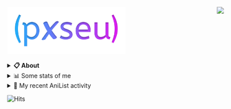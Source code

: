 <a href="https://discord.com/users/338718840873811979"><img align="right" src="https://lanyard-profile-readme.vercel.app/api/338718840873811979?bg=00000000" /></a>

<a href="https://pxseu.com/"><img src="./assets/logo.png" height="110" /></a>
<details>
  <summary><b>📋 About</b></summary>

  I make stuff. \
  Mostly with TypeScript. \
  You can probably find more on my website.

  [🌐 website](https://www.pxseu.com 'MY WEBSITEEEEEEEEEEEEEEEEE') \
  [📧 email](mailto:me@pxseu.com 'MY EMAILLLLLLLLLL')
</details>

<details>
  <summary>📊 Some stats of me</summary>
  
![My github stats!](https://github-readme-stats.vercel.app/api?username=pxseu&show_icons=true&custom_title=My%20Github%20Stats:&line_height=33&include_all_commits=true&bg_color=00000000&title_color=00CCAA&text_color=dddddd&hide_border=true&hide_title=true#gh-dark-mode-only) \
![My top langauges](https://github-readme-stats.vercel.app/api/top-langs?username=pxseu&show_icons=true&layout=compact&card_width=645&bg_color=00000000&title_color=00CCAA&text_color=dddddd&hide_border=true&hide_title=true#gh-dark-mode-only)
</details>

<details>
  <summary>🌸 My recent AniList activity</summary>
  
<!-- ANILIST_ACTIVITY:start -->

-   📖 Read chapter 6 of [Kimi ga Shinu made Ato 100-nichi](https://anilist.co/manga/105111) (16:27, 09 March 2022)
-   📺 Watched episode 1 of [Monster](https://anilist.co/anime/19) (22:38, 08 March 2022)
-   📖 Read chapter 245 of [Tokyo Revengers](https://anilist.co/manga/102988) (21:59, 08 March 2022)
-   📖 Read chapter 2 - 5 of [Kimi ga Shinu made Ato 100-nichi](https://anilist.co/manga/105111) (13:29, 08 March 2022)
-   📖 Read chapter 38 - 42 of [My Dress-Up Darling](https://anilist.co/manga/101583) (12:21, 07 March 2022)

<!-- ANILIST_ACTIVITY:end -->
</details>



![Hits](https://hits.link/hits?url=https://github.com/pxseu&label=views&bgRight=ff69b4)


